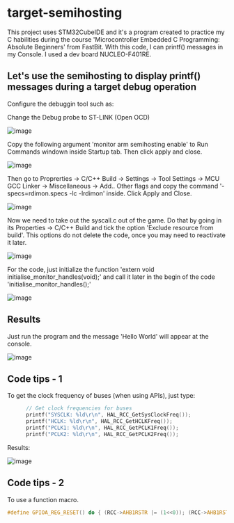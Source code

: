 # target-semihosting
This project uses STM32CubeIDE and it's a program created to practice my C habilities during the course 'Microcontroller Embedded C Programming: Absolute Beginners' from FastBit. With this code, I can printf() messages in my Console. I used a dev board NUCLEO-F401RE.

## Let's use the semihosting to display printf() messages during a target debug operation

Configure the debuggin tool such as:

Change the Debug probe to ST-LINK (Open OCD)

![image](https://user-images.githubusercontent.com/58916022/205920019-d99f63dd-c3e3-47c1-a4a8-a3070953acf7.png)

Copy the following argument 'monitor arm semihosting enable' to Run Commands windown inside Startup tab. Then click apply and close.

![image](https://user-images.githubusercontent.com/58916022/205920332-b21422e4-254d-472d-96c2-e4a9bed2c2bc.png)

Then go to Proprerties -> C/C++ Build -> Settings -> Tool Settings -> MCU GCC Linker -> Miscellaneous -> Add.. Other flags and copy the command '-specs=rdimon.specs -lc -lrdimon' inside. Click Apply and Close.

![image](https://user-images.githubusercontent.com/58916022/205920793-71ac2f41-645b-4fe1-83a1-01be323eead4.png)

Now we need to take out the syscall.c out of the game. Do that by going in its Properties -> C/C++ Build  and tick the option 'Exclude resource from build'. This  options do not delete the code, once you may need to reactivate it later.

![image](https://user-images.githubusercontent.com/58916022/205920972-da74a0a3-8e7d-4a9d-8f49-7f366ff27b40.png)

For the code, just initialize the function 'extern void initialise_monitor_handles(void);' and call it later in the begin of the code 'initialise_monitor_handles();'

![image](https://user-images.githubusercontent.com/58916022/205921320-58f3d6ba-c1a2-4827-a1a8-9881ad4a1695.png)

## Results

Just run the program and the message 'Hello World' will appear at the console.

![image](https://user-images.githubusercontent.com/58916022/205921860-2be4d9a5-18e0-4459-a9c0-4540071ecba0.png)

## Code tips - 1 

To get the clock frequency of buses (when using APIs), just type:

```c
	  // Get clock frequencies for buses
	  printf("SYSCLK: %ld\r\n", HAL_RCC_GetSysClockFreq());
	  printf("HCLK: %ld\r\n", HAL_RCC_GetHCLKFreq());
	  printf("PCLK1: %ld\r\n", HAL_RCC_GetPCLK1Freq());
	  printf("PCLK2: %ld\r\n", HAL_RCC_GetPCLK2Freq());
```
Results:

![image](https://user-images.githubusercontent.com/58916022/225132839-2dda37e2-7f52-4424-b5c4-d80713cbd141.png)

## Code tips - 2 

To use a function macro. 

```c
#define GPIOA_REG_RESET() do { (RCC->AHB1RSTR |= (1<<0)); (RCC->AHB1RSTR &= ~(1<<0)); } while(0)
```
